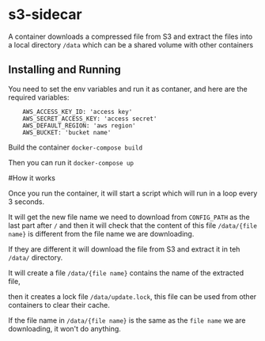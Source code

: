 # s3-sidecar
A container downloads a compressed file from S3 and extract the files into a local directory `/data`
which can be a shared volume with other containers

## Installing and Running
You need to set the env variables and run it as contaner, and here are the required variables:

```
    AWS_ACCESS_KEY_ID: 'access key'
    AWS_SECRET_ACCESS_KEY: 'access secret'
    AWS_DEFAULT_REGION: 'aws region'
    AWS_BUCKET: 'bucket name'
```

Build the container `docker-compose build`

Then you can run it `docker-compose up`

#How it works

Once you run the container, it will start a script which will run in a loop every 3 seconds.

It will get the new file name we need to download from `CONFIG_PATH` as the last part after `/` and then it will check that the 
content of this file `/data/{file name}` is different from the file name we are downloading.

If they are different it will download the file from S3 and extract it in teh `/data/` directory.

It will create a file `/data/{file name}` contains the name of the extracted file,

then it creates a lock file `/data/update.lock`, this file can be used from other containers to clear their cache.

If the file name in `/data/{file name}` is the same as the `file name` we are downloading, it won't do anything.

